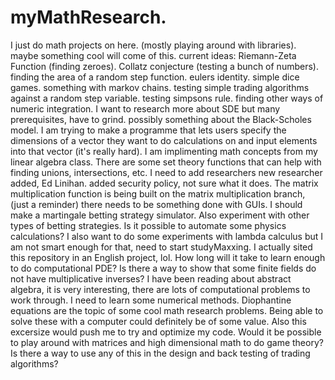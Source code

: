 # myMathResearch.
I just do math projects on here.
(mostly playing around with libraries).
maybe something cool will come of this.
current ideas:
Riemann-Zeta Function (finding zeroes).
Collatz conjecture (testing a bunch of numbers).
finding the area of a random step function.
eulers identity.
simple dice games.
something with markov chains.
testing simple trading algorithms against a random step variable.
testing simpsons rule.
finding other ways of numeric integration.
I want to research more about SDE but many prerequisites, have to grind.
possibly something about the Black-Scholes model.
I am trying to make a programme that lets users specify the dimensions of a vector they want to do calculations on and input elements into that vector (it's really hard).
I am implimenting math concepts from my linear algebra class.
There are some set theory functions that can help with finding unions, intersections, etc.
I need to add researchers
new researcher added, Ed Linihan.
added security policy, not sure what it does.
The matrix multiplication function is being built on the matrix multiplication branch, (just a reminder)
there needs to be something done with GUIs.
I should make a martingale betting strategy simulator.
Also experiment with other types of betting strategies. 
Is it possible to automate some physics calculations? 
I also want to do some experiments with lambda calculus but I am not smart enough for that, need to start studyMaxxing. 
I actually sited this repository in an English project, lol. 
How long will it take to learn enough to do computational PDE? 
Is there a way to show that some finite fields do not have multiplicative inverses? 
I have been reading about abstract algebra, it is very interesting, there are lots of computational problems to work through. 
I need to learn some numerical methods. 
Diophantine equations are the topic of some cool math research problems. Being able to solve these with a computer could definitely be of some value. Also this excersize would push me to try and optimize my code. 
Would it be possible to play around with matrices and high dimensional math to do game theory? 
Is there a way to use any of this in the design and back testing of trading algorithms? 

